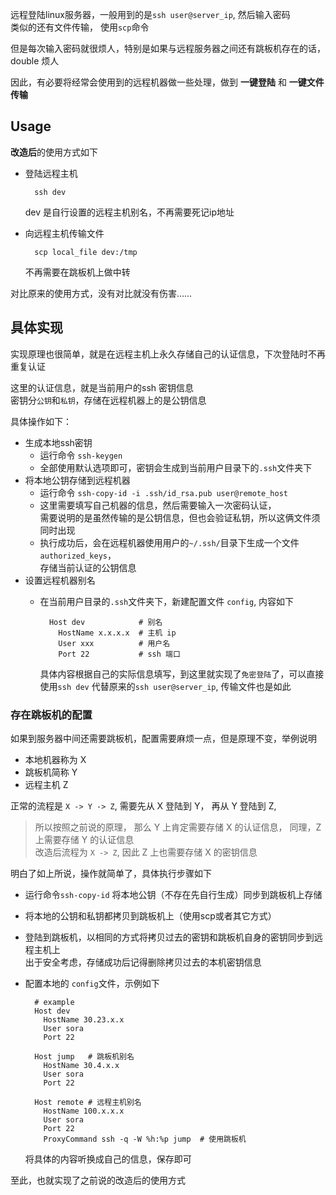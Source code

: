 
远程登陆linux服务器，一般用到的是`ssh user@server_ip`, 然后输入密码  
类似的还有文件传输， 使用`scp`命令

但是每次输入密码就很烦人，特别是如果与远程服务器之间还有跳板机存在的话，double 烦人

因此，有必要将经常会使用到的远程机器做一些处理，做到 **一键登陆** 和 **一键文件传输**

## Usage
**改造后**的使用方式如下
- 登陆远程主机

        ssh dev
    dev 是自行设置的远程主机别名，不再需要死记ip地址
- 向远程主机传输文件
    
        scp local_file dev:/tmp
    不再需要在跳板机上做中转

对比原来的使用方式，没有对比就没有伤害……

## 具体实现
实现原理也很简单，就是在远程主机上永久存储自己的认证信息，下次登陆时不再重复认证

这里的认证信息，就是当前用户的ssh 密钥信息  
密钥分`公钥`和`私钥`，存储在远程机器上的是公钥信息

具体操作如下：  
- 生成本地ssh密钥
    - 运行命令 `ssh-keygen`
    - 全部使用默认选项即可，密钥会生成到当前用户目录下的`.ssh`文件夹下
- 将本地公钥存储到远程机器
    - 运行命令 `ssh-copy-id -i .ssh/id_rsa.pub user@remote_host`
    - 这里需要填写自己机器的信息，然后需要输入一次密码认证，  
        需要说明的是虽然传输的是公钥信息，但也会验证私钥，所以这俩文件须同时出现
    - 执行成功后，会在远程机器使用用户的`~/.ssh/`目录下生成一个文件`authorized_keys`，  
        存储当前认证的公钥信息
- 设置远程机器别名
    - 在当前用户目录的`.ssh`文件夹下，新建配置文件 `config`, 内容如下

            Host dev            # 别名
              HostName x.x.x.x  # 主机 ip
              User xxx          # 用户名 
              Port 22           # ssh 端口
        具体内容根据自己的实际信息填写，到这里就实现了`免密登陆`了，可以直接使用`ssh dev`
        代替原来的`ssh user@server_ip`, 传输文件也是如此

### 存在跳板机的配置
如果到服务器中间还需要跳板机，配置需要麻烦一点，但是原理不变，举例说明
- 本地机器称为 X
- 跳板机简称 Y
- 远程主机 Z

正常的流程是 `X -> Y -> Z`, 需要先从 X 登陆到 Y， 再从 Y 登陆到 Z,

> 所以按照之前说的原理， 那么 Y 上肯定需要存储 X 的认证信息， 同理，Z 上需要存储 Y 的认证信息  
改造后流程为 `X -> Z`, 因此 Z 上也需要存储 X 的密钥信息

明白了如上所说，操作就简单了，具体执行步骤如下
- 运行命令`ssh-copy-id` 将本地公钥（不存在先自行生成）同步到跳板机上存储
- 将本地的公钥和私钥都拷贝到跳板机上（使用scp或者其它方式）
- 登陆到跳板机，以相同的方式将拷贝过去的密钥和跳板机自身的密钥同步到远程主机上  
    出于安全考虑，存储成功后记得删除拷贝过去的本机密钥信息

- 配置本地的 `config`文件，示例如下
       
        # example
        Host dev
          HostName 30.23.x.x
          User sora
          Port 22

        Host jump   # 跳板机别名
          HostName 30.4.x.x
          User sora
          Port 22

        Host remote # 远程主机别名
          HostName 100.x.x.x
          User sora
          Port 22
          ProxyCommand ssh -q -W %h:%p jump  # 使用跳板机

    将具体的内容听换成自己的信息，保存即可

至此，也就实现了之前说的改造后的使用方式




